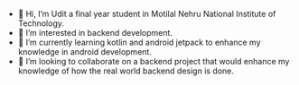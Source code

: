 - 👋 Hi, I’m Udit a final year student in Motilal Nehru National Institute of Technology.
- 👀 I’m interested in backend development.
- 🌱 I’m currently learning kotlin and android jetpack to enhance my knowledge in android development.
- 💞️ I’m looking to collaborate on a backend project that would enhance my knowledge of how the real world backend design is done.


<!---
Udit-8/Udit-8 is a ✨ special ✨ repository because its `README.md` (this file) appears on your GitHub profile.
You can click the Preview link to take a look at your changes.
--->
